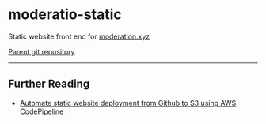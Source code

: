 # moderatio-static

Static website front end for [moderation.xyz](https://moderatio.xyz)

[Parent git repository](https://github.com/ikenley/moderatio)

---

## Further Reading

- [Automate static website deployment from Github to S3 using AWS CodePipeline](https://medium.com/@sithum/automate-static-website-deployment-from-github-to-s3-using-aws-codepipeline-16acca25ebc1)
